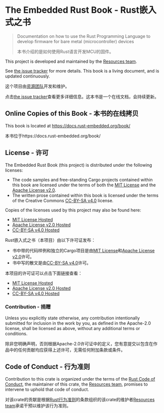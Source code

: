 # The Embedded Rust Book - Rust嵌入式之书

> Documentation on how to use the Rust Programming Language to develop firmware for bare metal (microcontroller) devices
>
> 本书介绍的是如何使用Rust语言开发MCU的固件。 

This project is developed and maintained by the [Resources team][team].

See [the issue tracker] for more details. This book is a living document, and is updated continuously.

[the issue tracker]: https://github.com/rust-embedded/book/issues

这个项目由[资源团队][team]开发和维护。

点击[the issue tracker]查看更多详细信息。这本书是一个在线文档，会持续更新。

[the issue tracker]: https://github.com/rust-embedded/book/issues

## Online Copies of this Book - 本书的在线拷贝

This book is located at https://docs.rust-embedded.org/book/

本书位于https://docs.rust-embedded.org/book/

## License - 许可

The Embedded Rust Book (this project) is distributed under the following licenses:

* The code samples and free-standing Cargo projects contained within this book are licensed under the terms of both the [MIT License] and the [Apache License v2.0].
* The written prose contained within this book is licensed under the terms of the Creative Commons [CC-BY-SA v4.0] license.

Copies of the licenses used by this project may also be found here:

* [MIT License Hosted]
* [Apache License v2.0 Hosted]
* [CC-BY-SA v4.0 Hosted]

Rust嵌入式之书（本项目）由以下许可证发布：

- 书中带的代码样例和独立的Cargo项目是由[MIT License]和[Apache License v2.0]许可。
- 书中写的散文是由[CC-BY-SA v4.0]许可。

本项目的许可证可以点击下面链接查看：

- [MIT License Hosted]
- [Apache License v2.0 Hosted]
- [CC-BY-SA v4.0 Hosted]

[MIT License]: ./LICENSE-MIT
[Apache License v2.0]: ./LICENSE-APACHE
[CC-BY-SA v4.0]: ./LICENSE-CC-BY-SA
[MIT License Hosted]: https://opensource.org/licenses/MIT
[Apache License v2.0 Hosted]: http://www.apache.org/licenses/LICENSE-2.0
[CC-BY-SA v4.0 Hosted]: https://creativecommons.org/licenses/by-sa/4.0/legalcode

### Contribution - 捐赠

Unless you explicitly state otherwise, any contribution intentionally submitted for inclusion in the work by you, as defined in the Apache-2.0 license, shall be licensed as above, without any additional terms or conditions.

 除非您明确声明，否则根据Apache-2.0许可证中的定义，您有意提交以包含在作品中的任何贡献均应获得上述许可，无需任何附加条款或条件。 

## Code of Conduct - 行为准则

Contribution to this crate is organized under the terms of the [Rust Code of
Conduct][CoC], the maintainer of this crate, the [Resources team][team], promises
to intervene to uphold that code of conduct.

对该crate的贡献是根据[Rust行为准则][CoC]的条款组织的该crate的维护者[Resources team][team]承诺干预以维护该行为准则。

[CoC]: CODE_OF_CONDUCT.md
[team]: https://github.com/rust-embedded/wg#the-resources-team
